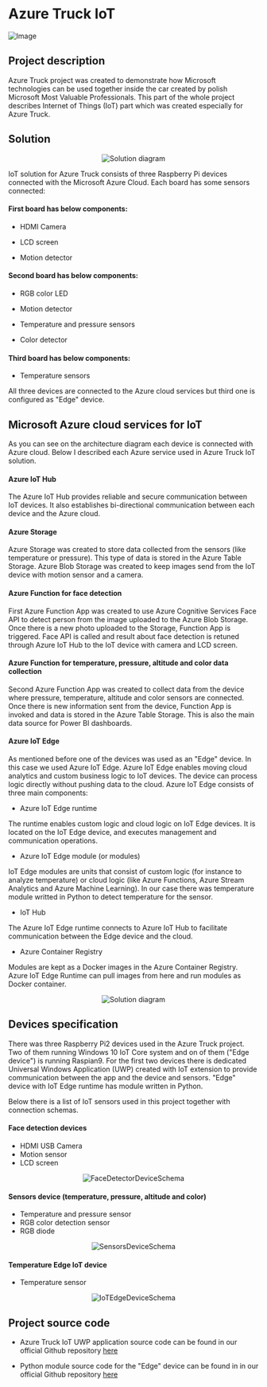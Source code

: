 # Azure Truck IoT


![Image](https://github.com/AzureTruck/IoT/blob/master/Assets/AzureTruckIoT1.jpg?raw=true)


## Project description

Azure Truck project was created to demonstrate how Microsoft technologies can be used together inside the car created by polish Microsoft Most Valuable Professionals. This part of the whole project describes Internet of Things (IoT) part which was created especially for Azure Truck.


## Solution

<p align="center">
  <img src="https://github.com/AzureTruck/IoT/blob/master/Assets/AzureTruckIoT6.png?raw=true" alt="Solution diagram"/>
</p>

IoT solution for Azure Truck consists of three Raspberry Pi devices connected with the Microsoft Azure Cloud. Each board has some sensors connected:

#### First board has below components:

- HDMI Camera 

- LCD screen 

- Motion detector 

#### Second board has below components:

- RGB color LED 

- Motion detector 

- Temperature and pressure sensors

- Color detector

#### Third board has below components:

- Temperature sensors

All three devices are connected to the Azure cloud services but third one is configured as "Edge" device.


## Microsoft Azure cloud services for IoT

As you can see on the architecture diagram each device is connected with Azure cloud. Below I described each Azure service used in Azure Truck IoT solution.

#### Azure IoT Hub

The Azure IoT Hub provides reliable and secure communication between IoT devices. It also establishes bi-directional communication between each device and the Azure cloud.

#### Azure Storage

Azure Storage was created to store data collected from the sensors (like temperature or pressure). This type of data is stored in the Azure Table Storage. Azure Blob Storage was created to keep images send from the IoT device with motion sensor and a camera.

#### Azure Function for face detection

First Azure Function App was created to use Azure Cognitive Services Face API to detect person from the image uploaded to the Azure Blob Storage. Once there is a new photo uploaded to the Storage, Function App is triggered. Face API is called and result about face detection is retuned through Azure IoT Hub to the IoT device with camera and LCD screen.

#### Azure Function for temperature, pressure, altitude and color data collection

Second Azure Function App was created to collect data from the device where pressure, temperature, altitude and color sensors are connected. Once there is new information sent from the device, Function App is invoked and data is stored in the Azure Table Storage. This is also the main data source for Power BI dashboards.

#### Azure IoT Edge

As mentioned before one of the devices was used as an "Edge" device. In this case we used Azure IoT Edge. Azure IoT Edge enables moving cloud analytics and custom business logic to IoT devices. The device can process logic directly without pushing data to the cloud.
Azure IoT Edge consists of three main components:

- Azure IoT Edge runtime

The runtime enables custom logic and cloud logic on IoT Edge devices. It is located on the IoT Edge device, and executes management and communication operations.

- Azure IoT Edge module (or modules)

IoT Edge modules are units that consist of custom logic (for instance to analyze temperature) or cloud logic (like Azure Functions, Azure Stream Analytics and Azure Machine Learning). In our case there was temperature module writted in Python to detect temperature for the sensor.

- IoT Hub

The Azure IoT Edge runtime connects to Azure IoT Hub to facilitate communication between the Edge device and the cloud.

- Azure Container Registry

Modules are kept as a Docker images in the Azure Container Registry. Azure IoT Edge Runtime can pull images from here and run modules as Docker container.

<p align="center">
  <img src="https://github.com/AzureTruck/IoT/blob/master/Assets/AzureTruckIoT5.png?raw=true" alt="Solution diagram"/>
</p>


## Devices specification

There was three Raspberry Pi2 devices used in the Azure Truck project. Two of them running Windows 10 IoT Core system and on of them ("Edge device") is running Raspian9. For the first two devices there is dedicated Universal Windows Application (UWP) created with IoT extension to provide communication between the app and the device and sensors. "Edge" device with IoT Edge runtime has module written in Python.

Below there is a list of IoT sensors used in this project together with connection schemas.

#### Face detection devices

- HDMI USB Camera
- Motion sensor
- LCD screen

<p align="center">
  <img src="https://github.com/AzureTruck/IoT/blob/master/Assets/FaceDetectorDeviceSchema.png?raw=true" alt="FaceDetectorDeviceSchema"/>
</p>

#### Sensors device (temperature, pressure, altitude and color)

- Temperature and pressure sensor
- RGB color detection sensor
- RGB diode

<p align="center">
  <img src="https://github.com/AzureTruck/IoT/blob/master/Assets/SensorsDeviceSchema.png?raw=true" alt="SensorsDeviceSchema"/>
</p>

#### Temperature Edge IoT device

- Temperature sensor

<p align="center">
  <img src="https://github.com/AzureTruck/IoT/blob/master/Assets/IoTEdgeDeviceSchema.png?raw=true" alt="IoTEdgeDeviceSchema"/>
</p>

## Project source code

- Azure Truck IoT UWP application source code can be found in our official Github repository [here](https://github.com/AzureTruck/IoT/tree/master/AzureTruckIoT)

- Python module source code for the "Edge" device can be found in in our official Github repository [here](https://github.com/AzureTruck/IoT/tree/master/TemperatureEdgeSolution)
